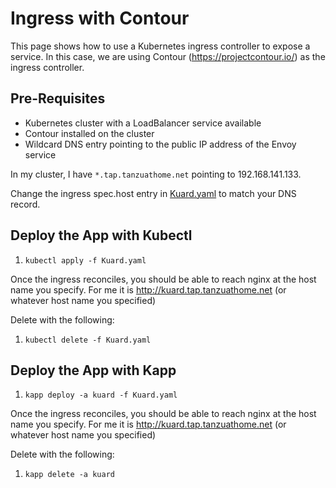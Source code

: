 # Ingress with Contour

This page shows how to use a Kubernetes ingress controller to expose a service. In this case, we are
using Contour (https://projectcontour.io/) as the ingress controller.

## Pre-Requisites

- Kubernetes cluster with a LoadBalancer service available
- Contour installed on the cluster
- Wildcard DNS entry pointing to the public IP address of the Envoy service

In my cluster, I have `*.tap.tanzuathome.net` pointing to 192.168.141.133.

Change the ingress spec.host entry in [Kuard.yaml](Kuard.yaml) to match your DNS record.

## Deploy the App with Kubectl

1. `kubectl apply -f Kuard.yaml`

Once the ingress reconciles, you should be able to reach nginx at the host name you specify. For me it is http://kuard.tap.tanzuathome.net (or
whatever host name you specified)

Delete with the following:

1. `kubectl delete -f Kuard.yaml`

## Deploy the App with Kapp

1. `kapp deploy -a kuard -f Kuard.yaml`

Once the ingress reconciles, you should be able to reach nginx at the host name you specify. For me it is http://kuard.tap.tanzuathome.net (or
whatever host name you specified)

Delete with the following:

1. `kapp delete -a kuard`

